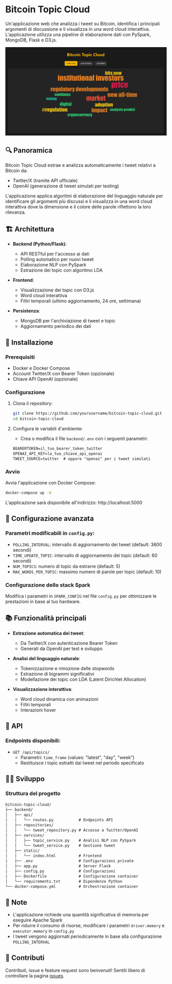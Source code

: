 # Bitcoin Topic Cloud

Un'applicazione web che analizza i tweet su Bitcoin, identifica i principali argomenti di discussione e li visualizza in una word cloud interattiva. L'applicazione utilizza una pipeline di elaborazione dati con PySpark, MongoDB, Flask e D3.js.

![Screenshot dell'applicazione](./screenshots/docs/images/WordCloudExample.png)

## 🔍 Panoramica

Bitcoin Topic Cloud estrae e analizza automaticamente i tweet relativi a Bitcoin da:
- Twitter/X (tramite API ufficiale)
- OpenAI (generazione di tweet simulati per testing)

L'applicazione applica algoritmi di elaborazione del linguaggio naturale per identificare gli argomenti più discussi e li visualizza in una word cloud interattiva dove la dimensione e il colore delle parole riflettono la loro rilevanza.

## 🏗️ Architettura


- **Backend (Python/Flask)**:
  - API RESTful per l'accesso ai dati
  - Polling automatico per nuovi tweet
  - Elaborazione NLP con PySpark
  - Estrazione dei topic con algoritmo LDA

- **Frontend**:
  - Visualizzazione dei topic con D3.js
  - Word cloud interattiva
  - Filtri temporali (ultimo aggiornamento, 24 ore, settimana)

- **Persistenza**:
  - MongoDB per l'archiviazione di tweet e topic
  - Aggiornamento periodico dei dati

## 🚀 Installazione

### Prerequisiti

- Docker e Docker Compose
- Account Twitter/X con Bearer Token (opzionale)
- Chiave API OpenAI (opzionale)

### Configurazione

1. Clona il repository:
   ```bash
   git clone https://github.com/yourusername/bitcoin-topic-cloud.git
   cd bitcoin-topic-cloud
   ```

2. Configura le variabili d'ambiente:
   - Crea o modifica il file `backend/.env` con i seguenti parametri:
   ```
   BEARERTOKEN=il_tuo_bearer_token_twitter
   OPENAI_API_KEY=la_tua_chiave_api_openai
   TWEET_SOURCE=twitter  # oppure "openai" per i tweet simulati
   ```

### Avvio

Avvia l'applicazione con Docker Compose:

```bash
docker-compose up -d
```

L'applicazione sarà disponibile all'indirizzo: http://localhost:5000

## 🔧 Configurazione avanzata

### Parametri modificabili in `config.py`:

- `POLLING_INTERVAL`: intervallo di aggiornamento dei tweet (default: 3600 secondi)
- `TIME_UPDATE_TOPIC`: intervallo di aggiornamento dei topic (default: 60 secondi)
- `NUM_TOPICS`: numero di topic da estrarre (default: 5)
- `MAX_WORDS_PER_TOPIC`: massimo numero di parole per topic (default: 10)

### Configurazione dello stack Spark

Modifica i parametri in `SPARK_CONFIG` nel file `config.py` per ottimizzare le prestazioni in base al tuo hardware.

## 📚 Funzionalità principali

- **Estrazione automatica dei tweet**:
  - Da Twitter/X con autenticazione Bearer Token
  - Generati da OpenAI per test e sviluppo

- **Analisi del linguaggio naturale**:
  - Tokenizzazione e rimozione delle stopwords
  - Estrazione di bigrammi significativi
  - Modellazione dei topic con LDA (Latent Dirichlet Allocation)

- **Visualizzazione interattiva**:
  - Word cloud dinamica con animazioni
  - Filtri temporali
  - Interazioni hover

## 🔄 API

### Endpoints disponibili:

- `GET /api/topics/`
  - Parametri: `time_frame` (values: "latest", "day", "week")
  - Restituisce i topic estratti dai tweet nel periodo specificato

## 👨‍💻 Sviluppo

### Struttura del progetto

```
bitcoin-topic-cloud/
├── backend/
│   ├── api/
│   │   └── routes.py           # Endpoints API
│   ├── repositories/
│   │   └── tweet_repository.py # Accesso a Twitter/OpenAI
│   ├── services/
│   │   ├── topic_service.py    # Analisi NLP con PySpark
│   │   └── tweet_service.py    # Gestione tweet
│   ├── static/
│   │   └── index.html          # Frontend
│   ├── .env                    # Configurazioni private
│   ├── app.py                  # Server Flask
│   ├── config.py               # Configurazioni
│   ├── Dockerfile              # Configurazione container
│   └── requirements.txt        # Dipendenze Python
└── docker-compose.yml          # Orchestrazione container
```

## 📝 Note

- L'applicazione richiede una quantità significativa di memoria per eseguire Apache Spark
- Per ridurre il consumo di risorse, modificare i parametri `driver.memory` e `executor.memory` in `config.py`
- I tweet vengono aggiornati periodicamente in base alla configurazione `POLLING_INTERVAL`

## 🤝 Contributi

Contributi, issue e feature request sono benvenuti! Sentiti libero di controllare la pagina [issues](https://github.com/yourusername/bitcoin-topic-cloud/issues).

